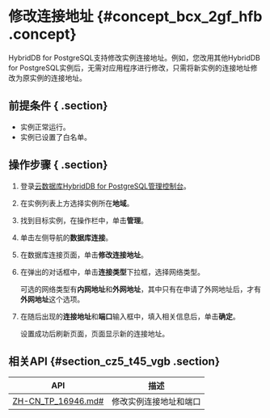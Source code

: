# 修改连接地址 {#concept_bcx_2gf_hfb .concept}

HybridDB for PostgreSQL支持修改实例连接地址。例如，您改用其他HybridDB for PostgreSQL实例后，无需对应用程序进行修改，只需将新实例的连接地址修改为原实例的连接地址。

## 前提条件 { .section}

-   实例正常运行。
-   实例已设置了白名单。

## 操作步骤 { .section}

1.  登录[云数据库HybridDB for PostgreSQL管理控制台](https://gpdb.console.aliyun.com)。
2.  在实例列表上方选择实例所在**地域**。
3.  找到目标实例，在操作栏中，单击**管理**。
4.  单击左侧导航的**数据库连接**。
5.  在数据库连接页面，单击**修改连接地址**。
6.  在弹出的对话框中，单击**连接类型**下拉框，选择网络类型。

    可选的网络类型有**内网地址**和**外网地址**，其中只有在申请了外网地址后，才有**外网地址**这个选项。

7.  在随后出现的**连接地址**和**端口**输入框中，填入相关信息后，单击**确定**。

    设置成功后刷新页面，页面显示新的连接地址。


## 相关API {#section_cz5_t45_vgb .section}

|API|描述|
|---|--|
|[ZH-CN\_TP\_16946.md\#](intl.zh-CN/API参考/网络管理/ModifyDBInstanceConnectionString.md#)|修改实例连接地址和端口|


